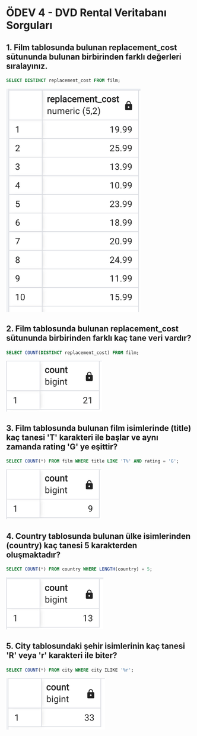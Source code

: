 # ÖDEV 4 - DVD Rental Veritabanı Sorguları

## 1. Film tablosunda bulunan replacement_cost sütununda bulunan birbirinden farklı değerleri sıralayınız.

```sql
SELECT DISTINCT replacement_cost FROM film;
```
![Alt text](/odev4soru1.png?raw=true "Optional Title")
## 2. Film tablosunda bulunan replacement_cost sütununda birbirinden farklı kaç tane veri vardır?
```sql
SELECT COUNT(DISTINCT replacement_cost) FROM film;
```
![Alt text](/odev4soru2.png?raw=true "Optional Title")
## 3. Film tablosunda bulunan film isimlerinde (title) kaç tanesi 'T' karakteri ile başlar ve aynı zamanda rating 'G' ye eşittir?

```sql
SELECT COUNT(*) FROM film WHERE title LIKE 'T%' AND rating = 'G';
```
![Alt text](/odev4soru3.png?raw=true "Optional Title")
## 4. Country tablosunda bulunan ülke isimlerinden (country) kaç tanesi 5 karakterden oluşmaktadır?

```sql
SELECT COUNT(*) FROM country WHERE LENGTH(country) = 5;
```
![Alt text](/odev4soru4.png?raw=true "Optional Title")
## 5. City tablosundaki şehir isimlerinin kaç tanesi 'R' veya 'r' karakteri ile biter?

```sql
SELECT COUNT(*) FROM city WHERE city ILIKE '%r';
```
![Alt text](/odev4soru5.png?raw=true "Optional Title")